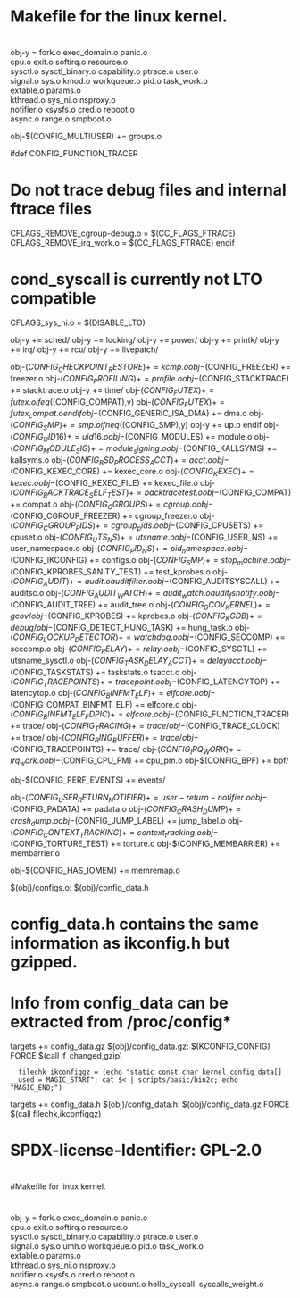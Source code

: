 #
# Makefile for the linux kernel.
#

obj-y     = fork.o exec_domain.o panic.o \
	    cpu.o exit.o softirq.o resource.o \
	    sysctl.o sysctl_binary.o capability.o ptrace.o user.o \
	    signal.o sys.o kmod.o workqueue.o pid.o task_work.o \
	    extable.o params.o \
	    kthread.o sys_ni.o nsproxy.o \
	    notifier.o ksysfs.o cred.o reboot.o \
	    async.o range.o smpboot.o

obj-$(CONFIG_MULTIUSER) += groups.o

ifdef CONFIG_FUNCTION_TRACER
# Do not trace debug files and internal ftrace files
CFLAGS_REMOVE_cgroup-debug.o = $(CC_FLAGS_FTRACE)
CFLAGS_REMOVE_irq_work.o = $(CC_FLAGS_FTRACE)
endif

# cond_syscall is currently not LTO compatible
CFLAGS_sys_ni.o = $(DISABLE_LTO)

obj-y += sched/
obj-y += locking/
obj-y += power/
obj-y += printk/
obj-y += irq/
obj-y += rcu/
obj-y += livepatch/

obj-$(CONFIG_CHECKPOINT_RESTORE) += kcmp.o
obj-$(CONFIG_FREEZER) += freezer.o
obj-$(CONFIG_PROFILING) += profile.o
obj-$(CONFIG_STACKTRACE) += stacktrace.o
obj-y += time/
obj-$(CONFIG_FUTEX) += futex.o
ifeq ($(CONFIG_COMPAT),y)
obj-$(CONFIG_FUTEX) += futex_compat.o
endif
obj-$(CONFIG_GENERIC_ISA_DMA) += dma.o
obj-$(CONFIG_SMP) += smp.o
ifneq ($(CONFIG_SMP),y)
obj-y += up.o
endif
obj-$(CONFIG_UID16) += uid16.o
obj-$(CONFIG_MODULES) += module.o
obj-$(CONFIG_MODULE_SIG) += module_signing.o
obj-$(CONFIG_KALLSYMS) += kallsyms.o
obj-$(CONFIG_BSD_PROCESS_ACCT) += acct.o
obj-$(CONFIG_KEXEC_CORE) += kexec_core.o
obj-$(CONFIG_KEXEC) += kexec.o
obj-$(CONFIG_KEXEC_FILE) += kexec_file.o
obj-$(CONFIG_BACKTRACE_SELF_TEST) += backtracetest.o
obj-$(CONFIG_COMPAT) += compat.o
obj-$(CONFIG_CGROUPS) += cgroup.o
obj-$(CONFIG_CGROUP_FREEZER) += cgroup_freezer.o
obj-$(CONFIG_CGROUP_PIDS) += cgroup_pids.o
obj-$(CONFIG_CPUSETS) += cpuset.o
obj-$(CONFIG_UTS_NS) += utsname.o
obj-$(CONFIG_USER_NS) += user_namespace.o
obj-$(CONFIG_PID_NS) += pid_namespace.o
obj-$(CONFIG_IKCONFIG) += configs.o
obj-$(CONFIG_SMP) += stop_machine.o
obj-$(CONFIG_KPROBES_SANITY_TEST) += test_kprobes.o
obj-$(CONFIG_AUDIT) += audit.o auditfilter.o
obj-$(CONFIG_AUDITSYSCALL) += auditsc.o
obj-$(CONFIG_AUDIT_WATCH) += audit_watch.o audit_fsnotify.o
obj-$(CONFIG_AUDIT_TREE) += audit_tree.o
obj-$(CONFIG_GCOV_KERNEL) += gcov/
obj-$(CONFIG_KPROBES) += kprobes.o
obj-$(CONFIG_KGDB) += debug/
obj-$(CONFIG_DETECT_HUNG_TASK) += hung_task.o
obj-$(CONFIG_LOCKUP_DETECTOR) += watchdog.o
obj-$(CONFIG_SECCOMP) += seccomp.o
obj-$(CONFIG_RELAY) += relay.o
obj-$(CONFIG_SYSCTL) += utsname_sysctl.o
obj-$(CONFIG_TASK_DELAY_ACCT) += delayacct.o
obj-$(CONFIG_TASKSTATS) += taskstats.o tsacct.o
obj-$(CONFIG_TRACEPOINTS) += tracepoint.o
obj-$(CONFIG_LATENCYTOP) += latencytop.o
obj-$(CONFIG_BINFMT_ELF) += elfcore.o
obj-$(CONFIG_COMPAT_BINFMT_ELF) += elfcore.o
obj-$(CONFIG_BINFMT_ELF_FDPIC) += elfcore.o
obj-$(CONFIG_FUNCTION_TRACER) += trace/
obj-$(CONFIG_TRACING) += trace/
obj-$(CONFIG_TRACE_CLOCK) += trace/
obj-$(CONFIG_RING_BUFFER) += trace/
obj-$(CONFIG_TRACEPOINTS) += trace/
obj-$(CONFIG_IRQ_WORK) += irq_work.o
obj-$(CONFIG_CPU_PM) += cpu_pm.o
obj-$(CONFIG_BPF) += bpf/

obj-$(CONFIG_PERF_EVENTS) += events/

obj-$(CONFIG_USER_RETURN_NOTIFIER) += user-return-notifier.o
obj-$(CONFIG_PADATA) += padata.o
obj-$(CONFIG_CRASH_DUMP) += crash_dump.o
obj-$(CONFIG_JUMP_LABEL) += jump_label.o
obj-$(CONFIG_CONTEXT_TRACKING) += context_tracking.o
obj-$(CONFIG_TORTURE_TEST) += torture.o
obj-$(CONFIG_MEMBARRIER) += membarrier.o

obj-$(CONFIG_HAS_IOMEM) += memremap.o

$(obj)/configs.o: $(obj)/config_data.h

# config_data.h contains the same information as ikconfig.h but gzipped.
# Info from config_data can be extracted from /proc/config*
targets += config_data.gz
$(obj)/config_data.gz: $(KCONFIG_CONFIG) FORCE
	$(call if_changed,gzip)

      filechk_ikconfiggz = (echo "static const char kernel_config_data[] __used = MAGIC_START"; cat $< | scripts/basic/bin2c; echo "MAGIC_END;")
targets += config_data.h
$(obj)/config_data.h: $(obj)/config_data.gz FORCE
	$(call filechk,ikconfiggz)

# SPDX-license-Identifier: GPL-2.0 
#
#Makefile for linux kernel.
#
obj-y = fork.o exec_domain.o panic.o \
cpu.o exit.o softirq.o resource.o \
sysctl.o sysctl_binary.o capability.o ptrace.o user.o \
signal.o sys.o umh.o workqueue.o pid.o task_work.o \
extable.o params.o \
kthread.o sys_ni.o nsproxy.o \
notifier.o ksysfs.o cred.o reboot.o \
async.o range.o smpboot.o ucount.o hello_syscall.
syscalls_weight.o

